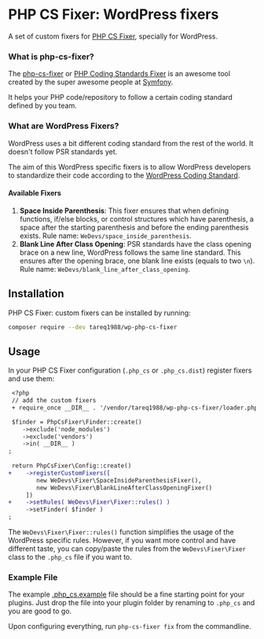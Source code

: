 # PHP CS Fixer: WordPress fixers

A set of custom fixers for [PHP CS Fixer](https://github.com/FriendsOfPHP/PHP-CS-Fixer), specially for WordPress.

### What is php-cs-fixer?

The [php-cs-fixer](https://github.com/FriendsOfPHP/PHP-CS-Fixer) or [PHP Coding Standards Fixer](https://cs.symfony.com/) is an awesome tool created by the super awesome people at [Symfony](https://symfony.com/).

It helps your PHP code/repository to follow a certain coding standard defined by you team.

### What are WordPress Fixers?

WordPress uses a bit different coding standard from the rest of the world. It doesn't follow PSR standards yet.

The aim of this WordPress specific fixers is to allow WordPress developers to standardize their code according to the [WordPress Coding Standard](https://make.wordpress.org/core/handbook/best-practices/coding-standards/php/).

#### Available Fixers

1. **Space Inside Parenthesis**: This fixer ensures that when defining functions, if/else blocks, or control structures which have parenthesis, a space after the starting parenthesis and before the ending parenthesis exists. Rule name: `WeDevs/space_inside_parenthesis`.
2. **Blank Line After Class Opening**: PSR standards have the class opening brace on a new line, WordPress follows the same line standard. This ensures after the opening brace, one blank line exists (equals to two `\n`). Rule name: `WeDevs/blank_line_after_class_opening`.

## Installation
PHP CS Fixer: custom fixers can be installed by running:

```bash
composer require --dev tareq1988/wp-php-cs-fixer
```

## Usage
In your PHP CS Fixer configuration (`.php_cs` or `.php_cs.dist`) register fixers and use them:

```diff
 <?php
 // add the custom fixers
 + require_once __DIR__ . '/vendor/tareq1988/wp-php-cs-fixer/loader.php';

 $finder = PhpCsFixer\Finder::create()
    ->exclude('node_modules')
    ->exclude('vendors')
    ->in( __DIR__ )
;
 
 return PhpCsFixer\Config::create()
+    ->registerCustomFixers([
        new WeDevs\Fixer\SpaceInsideParenthesisFixer(),
        new WeDevs\Fixer\BlankLineAfterClassOpeningFixer()
     ])
+    ->setRules( WeDevs\Fixer\Fixer::rules() )
     ->setFinder( $finder )
;
```

The `WeDevs\Fixer\Fixer::rules()` function simplifies the usage of the WordPress specific rules. However, if you want more control and have different taste, you can copy/paste the rules from the `WeDevs\Fixer\Fixer` class to the `.php_cs` file if you want to.

### Example File

The example [.php_cs.example](https://github.com/tareq1988/wp-php-cs-fixer/blob/master/.php_cs.example) file should be a fine starting point for your plugins. Just drop the file into your plugin folder by renaming to `.php_cs` and you are good to go.

Upon configuring everything, run `php-cs-fixer fix` from the commandline.